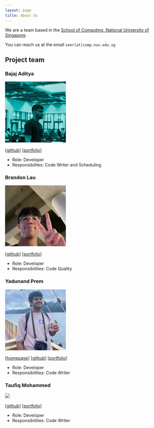 ```yaml
---
layout: page
title: About Us
---
```


We are a team based in the [School of Computing, National University of Singapore](http://www.comp.nus.edu.sg).

You can reach us at the email `seer[at]comp.nus.edu.sg`

## Project team

### Bajaj Aditya

<img src="images/adityab4.png" width="200px">

[[github](https://github.com/AdityaB4)]
[[portfolio](team/adityab4.md)]

* Role: Developer
* Responsibilites: Code Writer and Scheduling

### Brandon Lau

<img src="images/blaukc.png" width="200px" height="200px" style="object-fit: cover; object-position: bottom">

[[github](http://github.com/blaukc)]
[[portfolio](team/blaukc.md)]

* Role: Developer
* Responsibilities: Code Quality

### Yadunand Prem

<img src="images/yadunut.png" width="200px">

[[homepage](https://gitea.ts.yadunut.com)]
[[github](http://github.com/yadunut)] 
[[portfolio](team/yadunut.md)]

* Role: Developer
* Responsibilities: Code Writer

### Taufiq Mohammed

<img src="images/taufiq.png" width="200px">

[[github](http://github.com/taufiq)]
[[portfolio](team/taufiq.md)]

* Role: Developer
* Responsibilities: Code Writer
